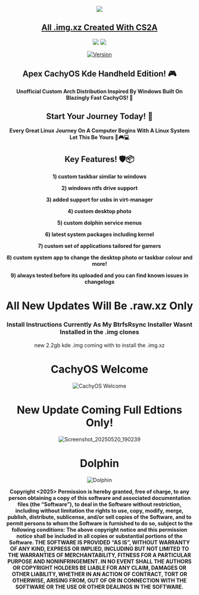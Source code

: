 <p align="center">
<img src="https://i.postimg.cc/JhMRf2RZ/claudemods-03-17-2025.gif">	



<div align="center">

 
##  [All .img.xz Created With CS2A](https://github.com/claudemods/CS2A)

<div align="center">


  <a href="https://archlinux.org/" target="_blank"><img src="https://img.shields.io/badge/OS-Arch-0000FF?style=for-the-badge&logo=linux" /></a>
<a href="https://cachyos.org/" target="_blank"><img src="https://img.shields.io/badge/DISTRO-CachyOS-00FFFF?style=for-the-badge&logo=CachyOS" /></a>

[![Version](https://img.shields.io/github/v/release/claudemods/ApexCKHE?color=FFD700&label=Latest%20Release&style=for-the-badge)](https://github.com/claudemods/APEXCKHE/releases/tag/v1.0-06-05-2025)


## Apex CachyOS Kde Handheld Edition! 🎮
**Unofficial Custom Arch Distribution Inspired By Windows Built On Blazingly Fast CachyOS! 🚀**
 
 



## Start Your Journey Today! 🦅 
  **Every Great Linux Journey On A Computer Begins With A Linux System Let This Be Yours 🚀🎮💻**


## Key Features! 🛡️📦 
  **1) custom taskbar similar to windows**

  **2) windows ntfs drive support**

  **3) added support for usbs in virt-manager**
  
  **4) custom desktop photo**
 
  **5) custom dolphin service menus**
 
  **6) latest system packages including kernel**
 
  **7) custom set of applications tailored for gamers**
 
  **8) custom system app to change the desktop photo or taskbar colour and more!**
 
  **9) always tested before its uploaded and you can find known issues in changelogs**

<h1>All New Updates Will Be .raw.xz Only</h1>

### Install Instructions Currently As My BtrfsRsync Installer Wasnt Installed in the .img clones
<div align="center">
new 2.2gb kde .img coming with to install the .img.xz



   <h1>CachyOS Welcome</h1>
   
![CachyOS Welcome](https://github.com/user-attachments/assets/eeaf8cf0-5e30-42d0-be12-4c3fe4edc960)


<h1>New Update Coming Full Edtions Only!</h1>

![Screenshot_20250520_190239](https://github.com/user-attachments/assets/384dad47-341c-4675-9920-42409a72a4a0)




<h1>Dolphin</h1>

![Dolphin](https://github.com/user-attachments/assets/1d8a73e5-8360-4f02-902e-3690f4112f91)








<strong> Copyright <2025> <claudemods> Permission is hereby granted, free of charge, to any person obtaining a copy of this software and associated documentation files (the “Software”), to deal in the Software without restriction, including without limitation the rights to use, copy, modify, merge, publish, distribute, sublicense, and/or sell copies of the Software, and to permit persons to whom the Software is furnished to do so, subject to the following conditions: The above copyright notice and this permission notice shall be included in all copies or substantial portions of the Software. THE SOFTWARE IS PROVIDED “AS IS”, WITHOUT WARRANTY OF ANY KIND, EXPRESS OR IMPLIED, INCLUDING BUT NOT LIMITED TO THE WARRANTIES OF MERCHANTABILITY, FITNESS FOR A PARTICULAR PURPOSE AND NONINFRINGEMENT. IN NO EVENT SHALL THE AUTHORS OR COPYRIGHT HOLDERS BE LIABLE FOR ANY CLAIM, DAMAGES OR OTHER LIABILITY, WHETHER IN AN ACTION OF CONTRACT, TORT OR OTHERWISE, ARISING FROM, OUT OF OR IN CONNECTION WITH THE SOFTWARE OR THE USE OR OTHER DEALINGS IN THE SOFTWARE. <strong>
</div>

